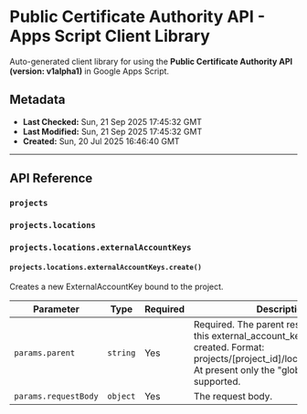 # Public Certificate Authority API - Apps Script Client Library

Auto-generated client library for using the **Public Certificate Authority API (version: v1alpha1)** in Google Apps Script.

## Metadata

- **Last Checked:** Sun, 21 Sep 2025 17:45:32 GMT
- **Last Modified:** Sun, 21 Sep 2025 17:45:32 GMT
- **Created:** Sun, 20 Jul 2025 16:46:40 GMT



---

## API Reference

### `projects`

### `projects.locations`

### `projects.locations.externalAccountKeys`

#### `projects.locations.externalAccountKeys.create()`

Creates a new ExternalAccountKey bound to the project.

| Parameter | Type | Required | Description |
|---|---|---|---|
| `params.parent` | `string` | Yes | Required. The parent resource where this external_account_key will be created. Format: projects/[project_id]/locations/[location]. At present only the "global" location is supported. |
| `params.requestBody` | `object` | Yes | The request body. |